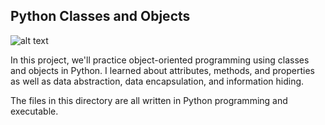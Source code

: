 ## Python Classes and Objects

![alt text](https://s3.amazonaws.com/intranet-projects-files/holbertonschool-higher-level_programming+/247/oop-meme.jpg)

In this project, we'll practice object-oriented programming using classes and objects in Python. I learned about attributes, methods, and properties as well as data abstraction, data encapsulation, and information hiding.

The files in this directory are all written in Python programming and executable.
